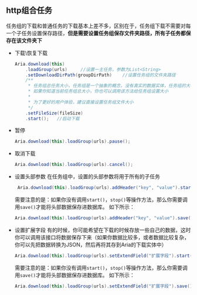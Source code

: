 ## http组合任务
任务组的下载和普通任务的下载基本上差不多，区别在于，任务组下载不需要对每一个子任务设置保存路径，**但是需要设置任务组保存文件夹路径，所有子任务都保存在该文件夹下**

* 下载\恢复下载

  ```java
  Aria.download(this)
      .loadGroup(urls)     //设置一主任务，参数为List<String>
      .setDownloadDirPath(groupDirPath)    //设置任务组的文件夹路径
      /**
       * 任务组总任务大小，任务组是一个抽象的概念，没有真实的数据实体，任务组的大小是Aria动态获取子任务大小相加而得到的，
       * 如果你知道当前任务组总大小，你也可以调用该方法给任务组设置大小
       *
       * 为了更好的用户体验，建议直接设置任务组文件大小
       */
      .setFileSize(fileSize) 
      .start();   //启动下载
  ```
* 暂停

  ```java
  Aria.download(this).loadGroup(urls).pause();
  ```

* 取消下载

  ```java
  Aria.download(this).loadGroup(urls).cancel();
  ```

* 设置头部参数
  在任务组中，设置的头部参数将用于所有的子任务
  ```java
   Aria.download(this).loadGroup(urls).addHeader("key", "value").start();
  ```
  需要注意的是：如果你没有调用`start()`，`stop()`等操作方法，那么你需要调用`save()`才能将头部数据保存进数据库。
  如下所示：
  ```java
  Aria.download(this).loadGroup(urls).addHeader("key", "value").save();
  ```

* 设置扩展字段
有的时候，你可能希望在下载的时候存放一些自己的数据，这时你可以调用该接口将数据保存下来（如果你数据比较多，或者数据比较复杂，你可以先把数据转换为JSON，然后再将其存到Aria的下载实体中）

  ```java
  Aria.download(this).loadGroup(urls).setExtendField("扩展字段").start();
  ```
  需要注意的是：如果你没有调用`start()`，`stop()`等操作方法，那么你需要调用`save()`才能将头部数据保存进数据库。
  如下所示：
  ```java
  Aria.download(this).loadGroup(urls).setExtendField("扩展字段").save();
  ```